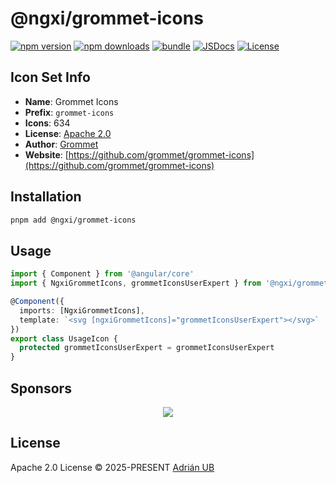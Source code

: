 # @ngxi/grommet-icons

[![npm version][npm-version-src]][npm-version-href]
[![npm downloads][npm-downloads-src]][npm-downloads-href]
[![bundle][bundle-src]][bundle-href]
[![JSDocs][jsdocs-src]][jsdocs-href]
[![License][license-src]][license-href]

## Icon Set Info

- **Name**: Grommet Icons
- **Prefix**: `grommet-icons`
- **Icons**: 634
- **License**: [Apache 2.0](https://www.apache.org/licenses/LICENSE-2.0)
- **Author**: [Grommet](https://github.com/grommet/grommet-icons)
- **Website**: [https://github.com/grommet/grommet-icons](https://github.com/grommet/grommet-icons)

## Installation

```sh
pnpm add @ngxi/grommet-icons
```

## Usage

```ts
import { Component } from '@angular/core'
import { NgxiGrommetIcons, grommetIconsUserExpert } from '@ngxi/grommet-icons'

@Component({
  imports: [NgxiGrommetIcons],
  template: `<svg [ngxiGrommetIcons]="grommetIconsUserExpert"></svg>`
})
export class UsageIcon {
  protected grommetIconsUserExpert = grommetIconsUserExpert
}
```

## Sponsors

<p align="center">
  <a href="https://cdn.jsdelivr.net/gh/adrian-ub/static/sponsors.svg">
    <img src='https://cdn.jsdelivr.net/gh/adrian-ub/static/sponsors.svg'/>
  </a>
</p>

## License

Apache 2.0 License © 2025-PRESENT [Adrián UB](https://github.com/adrian-ub)

<!-- Badges -->

[npm-version-src]: https://img.shields.io/npm/v/@ngxi/grommet-icons?style=flat&colorA=080f12&colorB=1fa669
[npm-version-href]: https://npmjs.com/package/@ngxi/grommet-icons
[npm-downloads-src]: https://img.shields.io/npm/dm/@ngxi/grommet-icons?style=flat&colorA=080f12&colorB=1fa669
[npm-downloads-href]: https://npmjs.com/package/@ngxi/grommet-icons
[bundle-src]: https://img.shields.io/bundlephobia/minzip/@ngxi/grommet-icons?style=flat&colorA=080f12&colorB=1fa669&label=minzip
[bundle-href]: https://bundlephobia.com/result?p=@ngxi/grommet-icons
[license-src]: https://img.shields.io/npm/l/@ngxi/grommet-icons?style=flat&colorA=080f12&colorB=1fa669
[license-href]: https://github.com/adrian-ub/ngxi/blob/main/LICENSE
[jsdocs-src]: https://img.shields.io/badge/jsdocs-reference-080f12?style=flat&colorA=080f12&colorB=1fa669
[jsdocs-href]: https://www.jsdocs.io/package/@ngxi/grommet-icons
